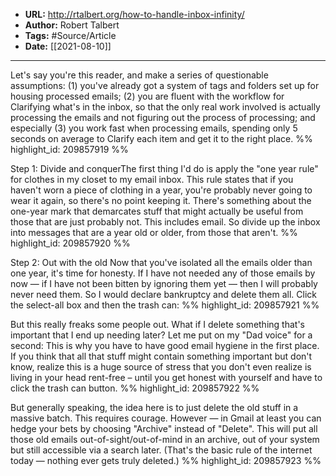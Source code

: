 - **URL:** http://rtalbert.org/how-to-handle-inbox-infinity/
- **Author:** Robert Talbert
- **Tags:** #Source/Article
- **Date:** [[2021-08-10]]
---

Let's say you're this reader, and make a series of questionable assumptions: (1) you've already got a system of tags and folders set up for housing processed emails; (2) you are fluent with the workflow for Clarifying what's in the inbox, so that the only real work involved is actually processing the emails and not figuring out the process of processing; and especially (3) you work fast when processing emails, spending only 5 seconds on average to Clarify each item and get it to the right place. %% highlight_id: 209857919 %%


Step 1: Divide and conquerThe first thing I'd do is apply the "one year rule" for clothes in my closet to my email inbox. This rule states that if you haven't worn a piece of clothing in a year, you're probably never going to wear it again, so there's no point keeping it. There's something about the one-year mark that demarcates stuff that might actually be useful from those that are just probably not. This includes email. So divide up the inbox into messages that are a year old or older, from those that aren't. %% highlight_id: 209857920 %%


Step 2: Out with the old Now that you've isolated all the emails older than one year, it's time for honesty. If I have not needed any of those emails by now — if I have not been bitten by ignoring them yet — then I will probably never need them. So I would declare bankruptcy and delete them all. Click the select-all box and then the trash can: %% highlight_id: 209857921 %%


But this really freaks some people out. What if I delete something that's important that I end up needing later? Let me put on my "Dad voice" for a second: This is why you have to have good email hygiene in the first place. If you think that all that stuff might contain something important but don't know, realize this is a huge source of stress that you don't even realize is living in your head rent-free – until you get honest with yourself and have to click the trash can button. %% highlight_id: 209857922 %%


But generally speaking, the idea here is to just delete the old stuff in a massive batch. This requires courage. However — in Gmail at least you can hedge your bets by choosing "Archive" instead of "Delete". This will put all those old emails out-of-sight/out-of-mind in an archive, out of your system but still accessible via a search later. (That's the basic rule of the internet today — nothing ever gets truly deleted.) %% highlight_id: 209857923 %%

